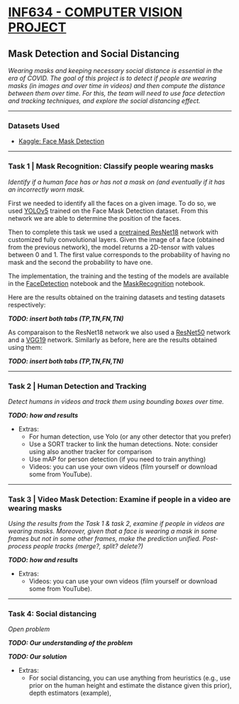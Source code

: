 # [**INF634 - COMPUTER VISION PROJECT**](https://moodle.polytechnique.fr/course/view.php?id=13008)
## **Mask Detection and Social Distancing**


*Wearing masks and keeping necessary social distance is essential in the era of COVID.
The goal of this project is to detect if people are wearing masks (in images and over time in
videos) and then compute the distance between them over time. For this, the team will need to
use face detection and tracking techniques, and explore the social distancing effect.*

___

### **Datasets Used**
- [Kaggle: Face Mask Detection](https://www.kaggle.com/andrewmvd/face-mask-detection)

___

### **Task 1 | Mask Recognition: Classify people wearing masks**

*Identify if a human face has or has not a mask on (and eventually if it has an incorrectly worn mask.*

First we needed to identify all the faces on a given image. To do so, we used [YOLOv5](https://github.com/ultralytics/yolov5) trained on the Face Mask Detection dataset. From this network we are able to determine the position of the faces.

Then to complete this task we used a [pretrained ResNet18](https://pytorch.org/hub/pytorch_vision_resnet/) network with customized fully convolutional layers. Given the image of a face (obtained from the previous network), the model returns a 2D-tensor with values between 0 and 1. The first value corresponds to the probability of having no mask and the second the probability to have one.

The implementation, the training and the testing of the models are available in the [FaceDetection](./FaceDetection.ipynb) notebook and the [MaskRecognition](./MaskRecognition.ipynb) notebook.

Here are the results obtained on the training datasets and testing datasets respectively:

***TODO: insert both tabs (TP,TN,FN,TN)***

As comparaison to the ResNet18 network we also used a [ResNet50]((https://pytorch.org/hub/pytorch_vision_resnet/)) network and a [VGG19](https://pytorch.org/hub/pytorch_vision_vgg/) network. Similarly as before, here are the results obtained using them:

***TODO: insert both tabs (TP,TN,FN,TN)***

___

### **Task 2 | Human Detection and Tracking**

*Detect humans in videos and track them using bounding boxes over time.*

***TODO: how and results***

- Extras:
    - For human detection, use Yolo (or any other detector that you prefer)
    - Use a SORT tracker to link the human detections. Note: consider using also another tracker for comparison
    - Use mAP for person detection (if you need to train anything)
    - Videos: you can use your own videos (film yourself or download some from YouTube).

___

### **Task 3 | Video Mask Detection: Examine if people in a video are wearing masks**

*Using the results from the Task 1 & task 2, examine if people in videos are wearing masks. Moreover, given that a face is wearing a mask in some frames but not in some other frames, make the prediction unified. Post-process people tracks (merge?, split? delete?)*

***TODO: how and results***

- Extras:
    - Videos: you can use your own videos (film yourself or download some from YouTube).

___

### **Task 4: Social distancing**

*Open problem*

***TODO: Our understanding of the problem***

***TODO: Our solution***

- Extras:
    - For social distancing, you can use anything from heuristics (e.g., use prior on the human height and estimate the distance given this prior), depth estimators (example),
